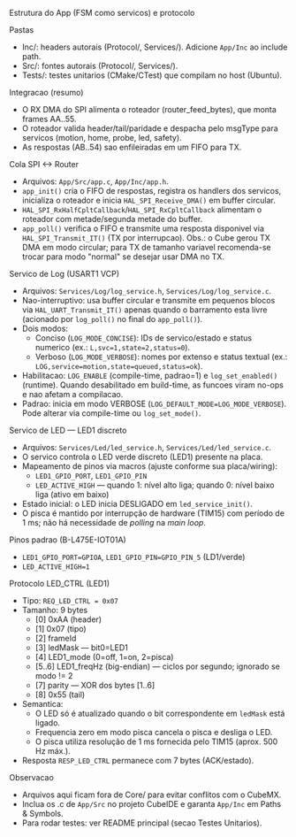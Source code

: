 Estrutura do App (FSM como servicos) e protocolo

Pastas
- Inc/: headers autorais (Protocol/, Services/). Adicione `App/Inc` ao include path.
- Src/: fontes autorais (Protocol/, Services/).
- Tests/: testes unitarios (CMake/CTest) que compilam no host (Ubuntu).

Integracao (resumo)
- O RX DMA do SPI alimenta o roteador (router_feed_bytes), que monta frames AA..55.
- O roteador valida header/tail/paridade e despacha pelo msgType para servicos
  (motion, home, probe, led, safety).
- As respostas (AB..54) sao enfileiradas em um FIFO para TX.

Cola SPI <-> Router
- Arquivos: `App/Src/app.c`, `App/Inc/app.h`.
- `app_init()` cria o FIFO de respostas, registra os handlers dos servicos, inicializa o roteador e inicia `HAL_SPI_Receive_DMA()` em buffer circular.
- `HAL_SPI_RxHalfCpltCallback`/`HAL_SPI_RxCpltCallback` alimentam o roteador com metade/segunda metade do buffer.
- `app_poll()` verifica o FIFO e transmite uma resposta disponivel via `HAL_SPI_Transmit_IT()` (TX por interrupcao). Obs.: o Cube gerou TX DMA em modo circular; para TX de tamanho variavel recomenda-se trocar para modo "normal" se desejar usar DMA no TX.

Servico de Log (USART1 VCP)
- Arquivos: `Services/Log/log_service.h`, `Services/Log/log_service.c`.
- Nao-interruptivo: usa buffer circular e transmite em pequenos blocos via `HAL_UART_Transmit_IT()` apenas quando o barramento esta livre (acionado por `log_poll()` no final do `app_poll()`).
- Dois modos:
  - Conciso (`LOG_MODE_CONCISE`): IDs de servico/estado e status numerico (ex.: `L,svc=1,state=2,status=0`).
  - Verboso (`LOG_MODE_VERBOSE`): nomes por extenso e status textual (ex.: `LOG,service=motion,state=queued,status=ok`).
- Habilitacao: `LOG_ENABLE` (compile-time, padrao=1) e `log_set_enabled()` (runtime). Quando desabilitado em build-time, as funcoes viram no-ops e nao afetam a compilacao.
- Padrao: inicia em modo VERBOSE (`LOG_DEFAULT_MODE=LOG_MODE_VERBOSE`). Pode alterar via compile-time ou `log_set_mode()`.

Servico de LED — LED1 discreto
- Arquivos: `Services/Led/led_service.h`, `Services/Led/led_service.c`.
- O servico controla o LED verde discreto (LED1) presente na placa.
- Mapeamento de pinos via macros (ajuste conforme sua placa/wiring):
  - `LED1_GPIO_PORT`, `LED1_GPIO_PIN`
  - `LED_ACTIVE_HIGH` — quando 1: nível alto liga; quando 0: nível baixo liga (ativo em baixo)
- Estado inicial: o LED inicia DESLIGADO em `led_service_init()`.
- O pisca é mantido por interrupção de hardware (TIM15) com período de 1 ms; não há necessidade de *polling* na *main loop*.

Pinos padrao (B-L475E-IOT01A)
- `LED1_GPIO_PORT=GPIOA`, `LED1_GPIO_PIN=GPIO_PIN_5`  (LD1/verde)
- `LED_ACTIVE_HIGH=1`

Protocolo LED_CTRL (LED1)
- Tipo: `REQ_LED_CTRL = 0x07`
- Tamanho: 9 bytes
  - [0] 0xAA (header)
  - [1] 0x07 (tipo)
  - [2] frameId
  - [3] ledMask — bit0=LED1
  - [4] LED1_mode (0=off, 1=on, 2=pisca)
  - [5..6] LED1_freqHz (big-endian) — ciclos por segundo; ignorado se modo != 2
  - [7] parity — XOR dos bytes [1..6]
  - [8] 0x55 (tail)
- Semantica:
  - O LED só é atualizado quando o bit correspondente em `ledMask` está ligado.
  - Frequencia zero em modo pisca cancela o pisca e desliga o LED.
  - O pisca utiliza resolução de 1 ms fornecida pelo TIM15 (aprox. 500 Hz máx.).
- Resposta `RESP_LED_CTRL` permanece com 7 bytes (ACK/estado).

Observacao
- Arquivos aqui ficam fora de Core/ para evitar conflitos com o CubeMX.
- Inclua os .c de `App/Src` no projeto CubeIDE e garanta `App/Inc` em Paths & Symbols.
- Para rodar testes: ver README principal (secao Testes Unitarios).
